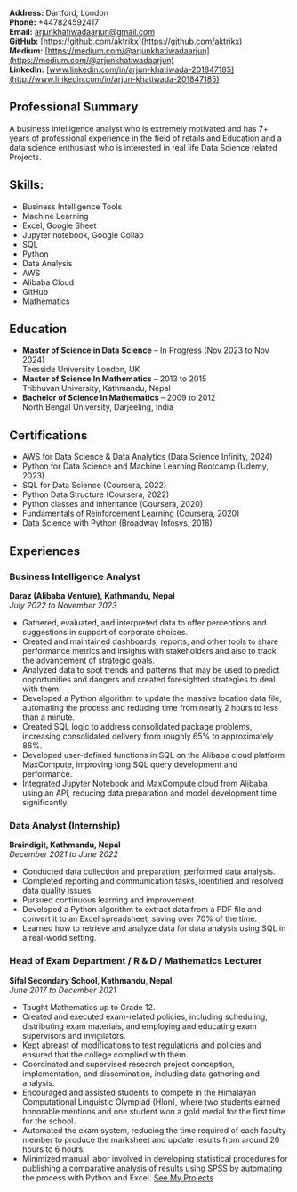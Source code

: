 **Address:** Dartford, London  
**Phone:** +447824592417  
**Email:** [arjunkhatiwadaarjun@gmail.com](mailto:arjunkhatiwadaarjun@gmail.com)  
**GitHub:** [https://github.com/aktrikx](https://github.com/aktrikx)  
**Medium:** [https://medium.com/@arjunkhatiwadaarjun](https://medium.com/@arjunkhatiwadaarjun)  
**LinkedIn:** [www.linkedin.com/in/arjun-khatiwada-201847185](http://www.linkedin.com/in/arjun-khatiwada-201847185)  

## Professional Summary

A business intelligence analyst who is extremely motivated and has 7+ years of professional experience in the field of retails and Education and a data science enthusiast who is interested in real life Data Science related Projects. 

## Skills:

- Business Intelligence Tools
- Machine Learning
- Excel, Google Sheet
- Jupyter notebook, Google Collab
- SQL
- Python
- Data Analysis
- AWS
- Alibaba Cloud
- GitHub
- Mathematics
  
## Education

- **Master of Science in Data Science** – In Progress (Nov 2023 to Nov 2024)  
  Teesside University London, UK
- **Master of Science In Mathematics** – 2013 to 2015  
  Tribhuvan University, Kathmandu, Nepal
- **Bachelor of Science In Mathematics** – 2009 to 2012  
  North Bengal University, Darjeeling, India

## Certifications

- AWS for Data Science & Data Analytics (Data Science Infinity, 2024)
- Python for Data Science and Machine Learning Bootcamp (Udemy, 2023)
- SQL for Data Science (Coursera, 2022)
- Python Data Structure (Coursera, 2022)
- Python classes and inheritance (Coursera, 2020)
- Fundamentals of Reinforcement Learning (Coursera, 2020)
- Data Science with Python (Broadway Infosys, 2018)

## Experiences

### Business Intelligence Analyst
**Daraz (Alibaba Venture), Kathmandu, Nepal**  
*July 2022 to November 2023*

- Gathered, evaluated, and interpreted data to offer perceptions and suggestions in support of corporate choices.
- Created and maintained dashboards, reports, and other tools to share performance metrics and insights with stakeholders and also to track the advancement of strategic goals.
- Analyzed data to spot trends and patterns that may be used to predict opportunities and dangers and created foresighted strategies to deal with them.
- Developed a Python algorithm to update the massive location data file, automating the process and reducing time from nearly 2 hours to less than a minute.
- Created SQL logic to address consolidated package problems, increasing consolidated delivery from roughly 65% to approximately 86%.
- Developed user-defined functions in SQL on the Alibaba cloud platform MaxCompute, improving long SQL query development and performance.
- Integrated Jupyter Notebook and MaxCompute cloud from Alibaba using an API, reducing data preparation and model development time significantly.

### Data Analyst (Internship)
**Braindigit, Kathmandu, Nepal**  
*December 2021 to June 2022*

- Conducted data collection and preparation, performed data analysis.
- Completed reporting and communication tasks, identified and resolved data quality issues.
- Pursued continuous learning and improvement.
- Developed a Python algorithm to extract data from a PDF file and convert it to an Excel spreadsheet, saving over 70% of the time.
- Learned how to retrieve and analyze data for data analysis using SQL in a real-world setting.

### Head of Exam Department / R & D / Mathematics Lecturer
**Sifal Secondary School, Kathmandu, Nepal**  
*June 2017 to December 2021*

- Taught Mathematics up to Grade 12.
- Created and executed exam-related policies, including scheduling, distributing exam materials, and employing and educating exam supervisors and invigilators.
- Kept abreast of modifications to test regulations and policies and ensured that the college complied with them.
- Coordinated and supervised research project conception, implementation, and dissemination, including data gathering and analysis.
- Encouraged and assisted students to compete in the Himalayan Computational Linguistic Olympiad (Hlon), where two students earned honorable mentions and one student won a gold medal for the first time for the school.
- Automated the exam system, reducing the time required of each faculty member to produce the marksheet and update results from around 20 hours to 6 hours.
- Minimized manual labor involved in developing statistical procedures for publishing a comparative analysis of results using SPSS by automating the process with Python and Excel.
[See My Projects](Projects.md)
